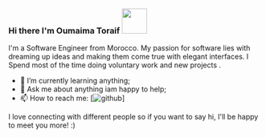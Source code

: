### Hi there I'm Oumaima Toraif <img src="https://user-images.githubusercontent.com/69909159/162576025-aa0151ea-1e08-4a5b-b75b-b317b03fecac.png" width="50" height="50">

I'm a Software Engineer from Morocco. My passion for software lies with dreaming up ideas and making them come true with elegant interfaces.
I Spend most of the time doing voluntary work and new projects .

- 🌱 I’m currently learning anything;
- 💬 Ask me about anything iam happy to help;
- 📫 How to reach me: 
[![github](https://www.linkedin.com/in/oumaima-toraif/assets/17016297/18839843/0e06a67a-83d2-11e6-993a-b35a182500e0.png)]

 I love connecting with different people so if you want to say hi, I'll be happy to meet you more! :)


